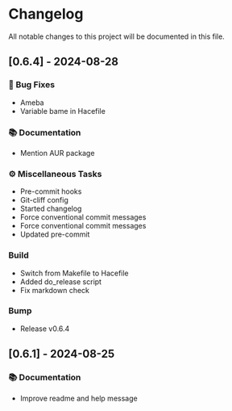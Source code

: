 # Changelog

All notable changes to this project will be documented in this file.

## [0.6.4] - 2024-08-28

### 🐛 Bug Fixes

- Ameba
- Variable bame in Hacefile

### 📚 Documentation

- Mention AUR package

### ⚙️ Miscellaneous Tasks

- Pre-commit hooks
- Git-cliff config
- Started changelog
- Force conventional commit messages
- Force conventional commit messages
- Updated pre-commit

### Build

- Switch from Makefile to Hacefile
- Added do_release script
- Fix markdown check

### Bump

- Release v0.6.4

## [0.6.1] - 2024-08-25

### 📚 Documentation

- Improve readme and help message

<!-- generated by git-cliff -->
